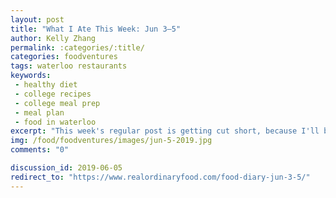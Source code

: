 ```yaml
---
layout: post
title: "What I Ate This Week: Jun 3–5"
author: Kelly Zhang
permalink: :categories/:title/
categories: foodventures
tags: waterloo restaurants
keywords:
 - healthy diet
 - college recipes
 - college meal prep
 - meal plan
 - food in waterloo
excerpt: "This week's regular post is getting cut short, because I'll be traveling to Montreal on Thursday for this year's F1 Grand Prix (and for a taste of authentic Montreal poutine, and smoked meat, and bagels, and... you get it). (Check out my [special edition post](/food/foodventures/what-i-ate-montreal-edition/) all about the best Montreal eats.)"
img: /food/foodventures/images/jun-5-2019.jpg
comments: "0"

discussion_id: 2019-06-05
redirect_to: "https://www.realordinaryfood.com/food-diary-jun-3-5/"
---
```

